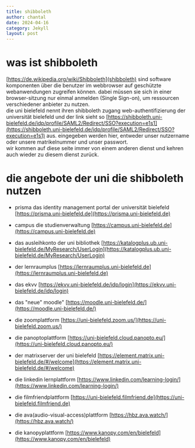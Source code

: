 ```yaml
---
title: shibboleth
author: chantal
date: 2024-04-16
category: Jekyll
layout: post
---
```


# was ist shibboleth

[https://de.wikipedia.org/wiki/Shibboleth](shibboleth) sind software komponenten über die benutzer im webbrowser auf geschützte webanwendungen zugreifen können. dabei müssen sie sich in einer browser-sitzung nur einmal anmelden (Single Sign-on), um ressourcen verschiedener anbieter zu nutzen.  
die uni bielefeld nennt ihren shibboleth zugang web-authentifizierung der universität bielefeld und der link sieht so [https://shibboleth.uni-bielefeld.de/idp/profile/SAML2/Redirect/SSO?execution=e1s1](https://shibboleth.uni-bielefeld.de/idp/profile/SAML2/Redirect/SSO?execution=e1s1) aus. 
eingegeben werden hier, entweder unser nutzername oder unsere matrikelnummer und unser passwort.  
wir kommen auf diese seite immer von einem anderen dienst und kehren auch wieder zu diesem dienst zurück.  

# die angebote der uni die shibboleth nutzen

- prisma das identity management portal der universität bielefeld [https://prisma.uni-bielefeld.de](https://prisma.uni-bielefeld.de)

- campus die studienverwaltung [https://campus.uni-bielefeld.de](https://campus.uni-bielefeld.de)

- das ausleihkonto der uni bibliothek [https://katalogplus.ub.uni-bielefeld.de/MyResearch/UserLogin](https://katalogplus.ub.uni-bielefeld.de/MyResearch/UserLogin)
- der lernraumplus [https://lernraumplus.uni-bielefeld.de](https://lernraumplus.uni-bielefeld.de)
- das ekvv [https://ekvv.uni-bielefeld.de/idp/login](https://ekvv.uni-bielefeld.de/idp/login)
- das "neue" moodle" [https://moodle.uni-bielefeld.de/](https://moodle.uni-bielefeld.de/)
- die zoomplattform [https://uni-bielefeld.zoom.us/](https://uni-bielefeld.zoom.us/)
- die panoptoplattform [https://uni-bielefeld.cloud.panopto.eu/](https://uni-bielefeld.cloud.panopto.eu/)
- der matrixserver der uni bielefeld [https://element.matrix.uni-bielefeld.de/#/welcome](https://element.matrix.uni-bielefeld.de/#/welcome)
- die linkedin lernplattform [https://www.linkedin.com/learning-login/](https://www.linkedin.com/learning-login/)
- die filmfriendplattform [https://uni-bielefeld.filmfriend.de](https://uni-bielefeld.filmfriend.de)
- die ava(audio-visual-access)plattform [https://hbz.ava.watch/](https://hbz.ava.watch/)
- die kanopyplattform [https://www.kanopy.com/en/bielefeld](https://www.kanopy.com/en/bielefeld)